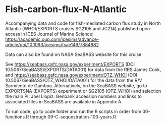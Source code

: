 # Fish-carbon-flux-N-Atlantic
Accompanying data and code for fish-mediated carbon flux study in North Atlantic (WHOI/EXPORTS cruises SG2105 and JC214) published open-access in ICES Journal of Marine Science: https://academic.oup.com/icesjms/advance-article/doi/10.1093/icesjms/fsae149/7884982

Data can also be found on NASA SeaBASS website for this cruise

See https://seabass.gsfc.nasa.gov/experiment/EXPORTS (DOI 10.5067/SeaBASS/EXPORTS/DATA001) for data from the RRS James Cook, and https://seabass.gsfc.nasa.gov/experiment/OTZ_WHOI (DOI 10.5067/SeaBASS/OTZ_WHOI/DATA001) for the data from the R/V Sarmiento de Gamboa. Alternatively, on the SeaBASS website, go to EXPORTSNA (EXPORTS) experiment or SG2105 (OTZ_WHOI) and selection the main PI: Joel Llopiz. Genbank accession numbers and links to associated files in SeaBASS are available in Appendix A. 

To run code, go to code folder and run the R scripts in order from 00-functions.R through 09-C-sequestration-100-years.R
